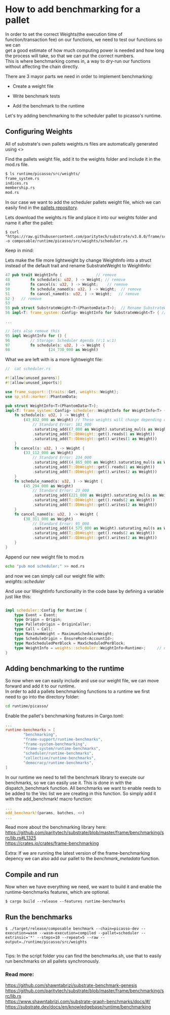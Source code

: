 
# How to add benchmarking for a pallet   

In order to set the correct Weights(the execution time of function/transaction fee) on our functions, we need to test our functions so we can  
get a good estimate of how much computing power is needed and how long the process will take, so that we can put the correct numbers.   
This is where benchmarking comes in, a way to dry-run our functions without affecting the chain directly.   

There are 3 mayor parts we need in order to implement benchmarking:

*  Create a weight file

*  Write benchmark tests

*  Add the benchmark to the runtime  


Let's try adding benchmarking to the scheduler pallet to picasso's runtime.


## Configuring Weights
All of substrate's own pallets weights.rs files are automatically generated using <>
 
Find the pallets weight file, add it to the weights folder and 
include it in the mod.rs file. 
```bash
$ ls runtime/picasso/src/weights/
frame_system.rs
indices.rs     
membership.rs  
mod.rs         
```
In our case we want to add the scheduler pallets weight file, which
we can easily find in the [pallets repository](https://github.com/paritytech/substrate/tree/master/frame/scheduler).

Lets download the weights.rs file and place it into our weights folder and name it after the pallet:
```
$ curl "https://raw.githubusercontent.com/paritytech/substrate/v3.0.0/frame/scheduler/src/weights.rs" -o composable/runtime/picasso/src/weights/scheduler.rs
```


Keep in mind:


Lets make the file more lightweight by change WeightInfo into a struct instead of the default trait and rename SubstrateWeight to WeightInfo:

```rust
47 pub trait WeightInfo {               // remove      
48         fn schedule(s: u32, ) -> Weight; // remove   
49         fn cancel(s: u32, ) -> Weight;    // remove   
50         fn schedule_named(s: u32, ) -> Weight;  // remove
51         fn cancel_named(s: u32, ) -> Weight;   // remove
52 }   // remove
53                                                  
55 pub struct SubstrateWeight<T>(PhantomData<T>);  // Rename SubstrateWeight to WeightInfo everywhere
56 impl<T: frame_system::Config> WeightInfo for SubstrateWeight<T> { //same

...

// lets also remove this 
95 impl WeightInfo for () {                          
96         // Storage: Scheduler Agenda (r:1 w:1)    
97         fn schedule(s: u32, ) -> Weight {         
98                 (24_730_000 as Weight)            

```

What we are left with is a more lightweight file:

```rust
//  cat scheduler.rs 

#![allow(unused_parens)]
#![allow(unused_imports)]

use frame_support::{traits::Get, weights::Weight};
use sp_std::marker::PhantomData;

pub struct WeightInfo<T>(PhantomData<T>);
impl<T: frame_system::Config> scheduler::WeightInfo for WeightInfo<T> {
	fn schedule(s: u32, ) -> Weight {
		(43_832_000 as Weight) // These weights will change depending on the results from the benchmarking
			// Standard Error: 181_000
			.saturating_add((7_000 as Weight).saturating_mul(s as Weight))
			.saturating_add(T::DbWeight::get().reads(1 as Weight))
			.saturating_add(T::DbWeight::get().writes(1 as Weight))
	}
	fn cancel(s: u32, ) -> Weight {
		(33_112_000 as Weight)
			// Standard Error: 234_000
			.saturating_add((4_865_000 as Weight).saturating_mul(s as Weight))
			.saturating_add(T::DbWeight::get().reads(1 as Weight))
			.saturating_add(T::DbWeight::get().writes(2 as Weight))
	}
	fn schedule_named(s: u32, ) -> Weight {
		(45_294_000 as Weight)
			// Standard Error: 23_000
			.saturating_add((221_000 as Weight).saturating_mul(s as Weight))
			.saturating_add(T::DbWeight::get().reads(2 as Weight))
			.saturating_add(T::DbWeight::get().writes(2 as Weight))
	}
	fn cancel_named(s: u32, ) -> Weight {
		(38_311_000 as Weight)
			// Standard Error: 95_000
			.saturating_add((4_575_000 as Weight).saturating_mul(s as Weight))
			.saturating_add(T::DbWeight::get().reads(2 as Weight))
			.saturating_add(T::DbWeight::get().writes(2 as Weight))
	}
}

```

Append our new weight file to mod.rs
```bash
echo "pub mod scheduler;" >> mod.rs
```
and now we can simply call our weight file with:  
*weights::scheduler*

And use our WeightInfo functionality in the code base by defining a variable just like this:
```rust

impl scheduler::Config for Runtime {
	type Event = Event;
	type Origin = Origin;
	type PalletsOrigin = OriginCaller;
	type Call = Call;
	type MaximumWeight = MaximumSchedulerWeight;
	type ScheduleOrigin = EnsureRoot<AccountId>;
	type MaxScheduledPerBlock = MaxScheduledPerBlock;
	type WeightInfo = weights::scheduler::WeightInfo<Runtime>;     // updated
}
```



## Adding benchmarking to the runtime   
So now when we can easily include and use our weight file, we can move forward and add it to our runtime.  
In order to add a pallets benchmarking functions to a runtime we first  
need to go into the directory folder:

```bash 
cd runtime/picasso/
```

Enable the pallet's benchmarking features in Cargo.toml:

```toml
...
runtime-benchmarks = [                              
        "benchmarking",                             
        "frame-support/runtime-benchmarks",             
        "frame-system-benchmarking",                    
        "frame-system/runtime-benchmarks",          
        "scheduler/runtime-benchmarks",             
        "collective/runtime-benchmarks",            
        "democracy/runtime-benchmarks",             
]                                                   

```

In our runtime we need to tell the benchmark library to execute our benchmarks, so we can easily use it. 
This is done in with the dispatch_benchmark function. All benchmarks 
we want to enable needs to be added to the Vec list we are creating in this function.
So simply add it with the add_benchmark! macro function:

```rust 
...
add_benchmark!(params, batches, <>)
...
```

Read more about the benchmarking library here:
https://github.com/paritytech/substrate/blob/master/frame/benchmarking/src/lib.rs#L1325   
https://crates.io/crates/frame-benchmarking    

Extra:
If we are running the latest version of the frame-benchmarking depency we can also add our pallet to the *benchmark_metadata* function.   



## Compile and run
Now when we have everything we need, we want to build it and enable 
the runtime-benchmarks features, which are optional.  
```shell 
$ cargo build --release --features runtime-benchmarks
```

## Run the benchmarks

```shell
$ ./target/release/composable benchmark --chain=picasso-dev --execution=wasm --wasm-execution=compiled --pallet=scheduler --extrinsic='*' --steps=10 --repeat=5 --raw --output=./runtime/picasso/src/weights
 
```

Tips:
In the script folder you can find the benchmarks.sh, use that to easily
run benchmarks on all pallets synchronously.  



### Read more:   
https://github.com/shawntabrizi/substrate-benchmark-genesis   
https://github.com/paritytech/substrate/blob/master/frame/benchmarking/src/lib.rs  
https://www.shawntabrizi.com/substrate-graph-benchmarks/docs/#/  
https://substrate.dev/docs/en/knowledgebase/runtime/benchmarking     
 
